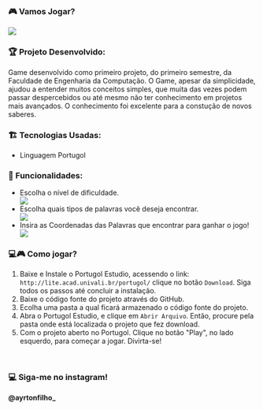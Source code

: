 <h3>🎮 Vamos Jogar? </h3>

  <div>
    <img src = "https://user-images.githubusercontent.com/71043862/169708310-5825d4c3-ce91-4543-b956-7fc83ef0276b.png"/>
  </div>

<h3>🏆 Projeto Desenvolvido: </h3>
<p>Game desenvolvido como primeiro projeto, do primeiro semestre, da Faculdade de Engenharia da Computação. O Game, apesar da simplicidade, ajudou a entender muitos conceitos simples, que muita das vezes podem passar  despercebidos ou até mesmo não ter conhecimento em projetos mais avançados. O conhecimento foi excelente para a constução de novos saberes.</p>


<h3>🏗️ Tecnologias Usadas: </h3>
<ul>	
  <li>Linguagem Portugol</li>
</ul>

<h3>🌟 Funcionalidades: </h3>
<ul>
  <li>Escolha o nível de dificuldade.</li>
  <div>
    <img src = "https://user-images.githubusercontent.com/71043862/169708081-bea8c528-41a9-4b0a-a8b8-9dc034d104c6.png"/>
  </div>
  <li>Escolha quais tipos de palavras você deseja encontrar.</li>
  <div>
    <img src = "https://user-images.githubusercontent.com/71043862/169708138-a04c5b19-e5c1-4edd-8ec7-71968dbd38c4.png"/>
  </div>
  <li>Insira as Coordenadas das Palavras que encontrar para ganhar o jogo!</li>
  <div>
      <img src = "https://user-images.githubusercontent.com/71043862/169708201-c8e07311-cd68-471a-8bab-8d0d7c5cc545.png"/>
   </div>
</ul>

<h3>💻🎮 Como jogar? </h3>

1. Baixe e Instale o Portugol Estudio, acessendo o link: `http://lite.acad.univali.br/portugol/` clique no botão `Download`. Siga todos os passos até concluir a instalação.<br/>
2. Baixe o código fonte do projeto através do GitHub.<br/>
3. Ecolha uma pasta a qual ficará armazenado o código fonte do projeto.<br/>
4. Abra o Portugol Estudio, e clique em `Abrir Arquivo`. Então, procure pela pasta onde está localizada o projeto que fez download.<br/>
5. Com o projeto aberto no Portugol. Clique no botão "Play", no lado esquerdo, para começar a jogar. Divirta-se!<br/>
<br/>

<h3>💻 Siga-me no instagram!</h3>
<strong>@ayrtonfilho_</strong>
